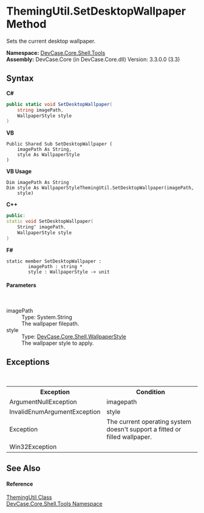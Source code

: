 # ThemingUtil.SetDesktopWallpaper Method 
 

Sets the current desktop wallpaper.

**Namespace:**&nbsp;<a href="N_DevCase_Core_Shell_Tools">DevCase.Core.Shell.Tools</a><br />**Assembly:**&nbsp;DevCase.Core (in DevCase.Core.dll) Version: 3.3.0.0 (3.3)

## Syntax

**C#**<br />
``` C#
public static void SetDesktopWallpaper(
	string imagePath,
	WallpaperStyle style
)
```

**VB**<br />
``` VB
Public Shared Sub SetDesktopWallpaper ( 
	imagePath As String,
	style As WallpaperStyle
)
```

**VB Usage**<br />
``` VB Usage
Dim imagePath As String
Dim style As WallpaperStyleThemingUtil.SetDesktopWallpaper(imagePath, 
	style)
```

**C++**<br />
``` C++
public:
static void SetDesktopWallpaper(
	String^ imagePath, 
	WallpaperStyle style
)
```

**F#**<br />
``` F#
static member SetDesktopWallpaper : 
        imagePath : string * 
        style : WallpaperStyle -> unit 

```


#### Parameters
&nbsp;<dl><dt>imagePath</dt><dd>Type: System.String<br />The wallpaper filepath.</dd><dt>style</dt><dd>Type: <a href="T_DevCase_Core_Shell_WallpaperStyle">DevCase.Core.Shell.WallpaperStyle</a><br />The wallpaper style to apply.</dd></dl>

## Exceptions
&nbsp;<table><tr><th>Exception</th><th>Condition</th></tr><tr><td>ArgumentNullException</td><td>imagepath</td></tr><tr><td>InvalidEnumArgumentException</td><td>style</td></tr><tr><td>Exception</td><td>The current operating system doesn't support a fitted or filled wallpaper.</td></tr><tr><td>Win32Exception</td><td /></tr></table>

## See Also


#### Reference
<a href="T_DevCase_Core_Shell_Tools_ThemingUtil">ThemingUtil Class</a><br /><a href="N_DevCase_Core_Shell_Tools">DevCase.Core.Shell.Tools Namespace</a><br />